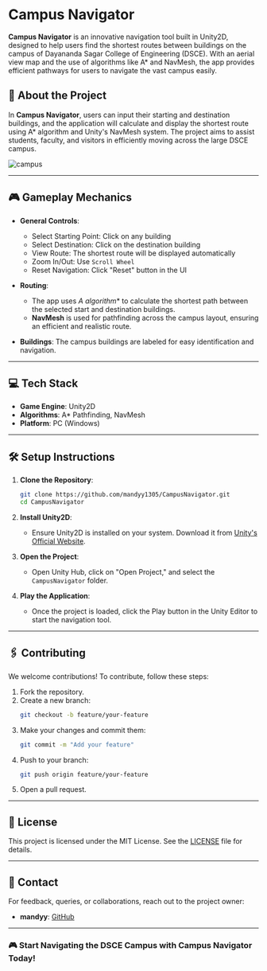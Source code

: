 

# Campus Navigator

**Campus Navigator** is an innovative navigation tool built in Unity2D, designed to help users find the shortest routes between buildings on the campus of Dayananda Sagar College of Engineering (DSCE). With an aerial view map and the use of algorithms like A* and NavMesh, the app provides efficient pathways for users to navigate the vast campus easily.

## 🚀 About the Project

In **Campus Navigator**, users can input their starting and destination buildings, and the application will calculate and display the shortest route using A* algorithm and Unity's NavMesh system. The project aims to assist students, faculty, and visitors in efficiently moving across the large DSCE campus.

![campus](https://github.com/user-attachments/assets/df3f0513-7a17-41f2-b8e6-142496ea2459)

---

## 🎮 Gameplay Mechanics

- **General Controls**:  
  - Select Starting Point: Click on any building  
  - Select Destination: Click on the destination building  
  - View Route: The shortest route will be displayed automatically  
  - Zoom In/Out: Use `Scroll Wheel`  
  - Reset Navigation: Click "Reset" button in the UI  

- **Routing**:  
  - The app uses **A* algorithm** to calculate the shortest path between the selected start and destination buildings.  
  - **NavMesh** is used for pathfinding across the campus layout, ensuring an efficient and realistic route.

- **Buildings**: The campus buildings are labeled for easy identification and navigation.

---

## 💻 Tech Stack

- **Game Engine**: Unity2D  
- **Algorithms**: A* Pathfinding, NavMesh  
- **Platform**: PC (Windows)

---

## 🛠️ Setup Instructions

1. **Clone the Repository**:
   ```bash
   git clone https://github.com/mandyy1305/CampusNavigator.git
   cd CampusNavigator
   ```

2. **Install Unity2D**:
   - Ensure Unity2D is installed on your system. Download it from [Unity's Official Website](https://unity.com/).

3. **Open the Project**:
   - Open Unity Hub, click on "Open Project," and select the `CampusNavigator` folder.

4. **Play the Application**:
   - Once the project is loaded, click the Play button in the Unity Editor to start the navigation tool.

---

## 🖇️ Contributing

We welcome contributions! To contribute, follow these steps:

1. Fork the repository.
2. Create a new branch:
   ```bash
   git checkout -b feature/your-feature
   ```
3. Make your changes and commit them:
   ```bash
   git commit -m "Add your feature"
   ```
4. Push to your branch:
   ```bash
   git push origin feature/your-feature
   ```
5. Open a pull request.

---

## 📜 License

This project is licensed under the MIT License. See the [LICENSE](LICENSE) file for details.

---

## 📧 Contact

For feedback, queries, or collaborations, reach out to the project owner:

- **mandyy**: [GitHub](https://github.com/mandyy1305)

---

### 🎮 Start Navigating the DSCE Campus with Campus Navigator Today!
